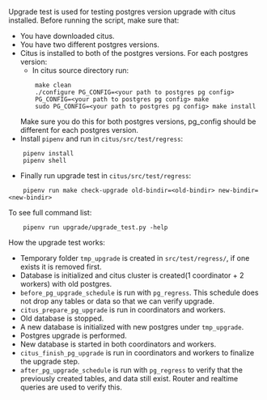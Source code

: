 Upgrade test is used for testing postgres version upgrade with citus installed.
Before running the script, make sure that:
- You have downloaded citus.
- You have two different postgres versions.
- Citus is installed to both of the postgres versions. For each postgres version:
    - In citus source directory run:
    ```
        make clean
        ./configure PG_CONFIG=<your path to postgres pg config>
        PG_CONFIG=<your path to postgres pg config> make
        sudo PG_CONFIG=<your path to postgres pg config> make install
    ```
    Make sure you do this for both postgres versions, pg_config should be different for each postgres version.
- Install `pipenv` and run in `citus/src/test/regress`:
```
    pipenv install
    pipenv shell
```

- Finally run upgrade test in `citus/src/test/regress`:
```
    pipenv run make check-upgrade old-bindir=<old-bindir> new-bindir=<new-bindir>
```

To see full command list:

```
    pipenv run upgrade/upgrade_test.py -help
```


How the upgrade test works:
- Temporary folder `tmp_upgrade` is created in `src/test/regress/`, if one exists it is removed first.
- Database is initialized and citus cluster is created(1 coordinator + 2 workers) with old postgres.
- `before_pg_upgrade_schedule` is run with `pg_regress`. This schedule does not drop any tables or data so that we can verify upgrade.
- `citus_prepare_pg_upgrade` is run in coordinators and workers.
- Old database is stopped.
- A new database is initialized with new postgres under `tmp_upgrade`.
- Postgres upgrade is performed.
- New database is started in both coordinators and workers.
- `citus_finish_pg_upgrade` is run in coordinators and workers to finalize the upgrade step.
- `after_pg_upgrade_schedule` is run with `pg_regress` to verify that the previously created tables, and data still exist. Router and realtime queries are used to verify this.


